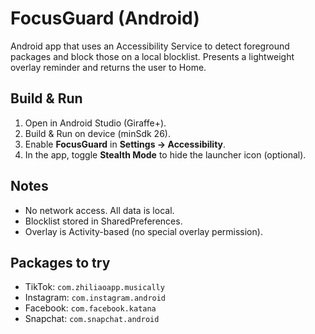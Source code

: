 
# FocusGuard (Android)

Android app that uses an Accessibility Service to detect foreground packages and block those on a local blocklist. Presents a lightweight overlay reminder and returns the user to Home.

## Build & Run
1. Open in Android Studio (Giraffe+).
2. Build & Run on device (minSdk 26).
3. Enable **FocusGuard** in **Settings → Accessibility**.
4. In the app, toggle **Stealth Mode** to hide the launcher icon (optional).

## Notes
- No network access. All data is local.
- Blocklist stored in SharedPreferences.
- Overlay is Activity-based (no special overlay permission).

## Packages to try
- TikTok: `com.zhiliaoapp.musically`
- Instagram: `com.instagram.android`
- Facebook: `com.facebook.katana`
- Snapchat: `com.snapchat.android`
